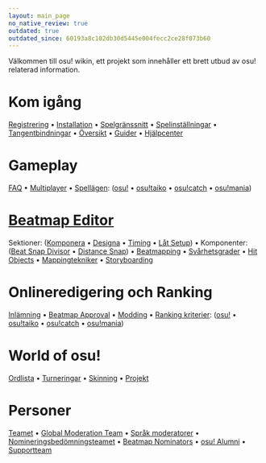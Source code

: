 ```yaml
---
layout: main_page
no_native_review: true
outdated: true
outdated_since: 60193a8c102db30d5445e004fecc2ce28f073b60
---
```


<!-- Do not add any empty lines inside this div. -->

<div class="wiki-main-page__blurb">
Välkommen till osu! wikin, ett projekt som innehåller ett brett utbud av osu! relaterad information.
</div>

<div class="wiki-main-page__panels">
<div class="wiki-main-page-panel">

# Kom igång

[Registrering](/wiki/Registration) • [Installation](/wiki/Installation) • [Spelgränssnitt](/wiki/Interface) • [Spelinställningar](/wiki/Options) • [Tangentbindningar](/wiki/Shortcut_key_reference) • [Översikt](/wiki/Sitemap) • [Guider](/wiki/Guides) • [Hjälpcenter](/wiki/Help_Centre)

</div>
<div class="wiki-main-page-panel">

# Gameplay

[FAQ](/wiki/FAQ) • [Multiplayer](/wiki/Multi) • [Spellägen](/wiki/Game_mode): ([osu!](/wiki/Game_mode/osu!) • [osu!taiko](/wiki/Game_mode/osu!taiko) • [osu!catch](/wiki/Game_mode/osu!catch) • [osu!mania](/wiki/Game_mode/osu!mania))

</div>
<div class="wiki-main-page-panel">

# [Beatmap Editor](/wiki/Beatmap_Editor)

Sektioner: ([Komponera](/wiki/Beatmap_Editor/Compose) • [Designa](/wiki/Beatmap_Editor/Design) • [Timing](/wiki/Beatmap_Editor/Timing) • [Låt Setup](/wiki/Beatmap_Editor/Song_Setup)) • Komponenter: ([Beat Snap Divisor](/wiki/Beatmap_Editor/Beat_Snap_Divisor) • [Distance Snap](/wiki/Beatmap_Editor/Distance_Snap)) • [Beatmapping](/wiki/Beatmapping) • [Svårhetsgrader](/wiki/Beatmap/Difficulty) • [Hit Objects](/wiki/Hit_object) • [Mappingtekniker](/wiki/Mapping_Techniques) • [Storyboarding](/wiki/Storyboard#storyboarding)

</div>
<div class="wiki-main-page-panel">

# Onlineredigering och Ranking

[Inlämning](/wiki/Submission) • [Beatmap Approval](/wiki/Beatmap_ranking_procedure) • [Modding](/wiki/Modding) • [Ranking kriterier](/wiki/Ranking_Criteria): ([osu!](/wiki/Ranking_Criteria/osu!) • [osu!taiko](/wiki/Ranking_Criteria/osu!taiko) • [osu!catch](/wiki/Ranking_Criteria/osu!catch) • [osu!mania](/wiki/Ranking_Criteria/osu!mania))

</div>
<div class="wiki-main-page-panel">

# World of osu!

[Ordlista](/wiki/Glossary) • [Turneringar](/wiki/Tournaments) • [Skinning](/wiki/Skinning) • [Projekt](/wiki/Projects)

</div>
<div class="wiki-main-page-panel">

# Personer

[Teamet](/wiki/People/The_Team) • [Global Moderation Team](/wiki/People/The_Team/Global_Moderation_Team) • [Språk moderatorer](/wiki/People/The_Team/Global_Moderation_Team#grouped-by-languages-moderated) • [Nomineringsbedömningsteamet](/wiki/People/The_Team/Nomination_Assessment_Team) • [Beatmap Nominators](/wiki/People/The_Team/Beatmap_Nominators) • [osu! Alumni](/wiki/People/The_Team/osu!_Alumni) • [Supportteam](/wiki/People/The_Team/Support_Team)

</div>
</div>
